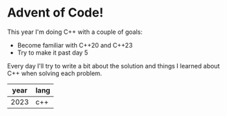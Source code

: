 # Advent of Code!

This year I'm doing C++ with a couple of goals:
* Become familiar with C++20 and C++23
* Try to make it past day 5

Every day I'll try to write a bit about the solution and things I learned about C++
when solving each problem.

| year | lang |
|------|------|
| 2023 | c++  |
